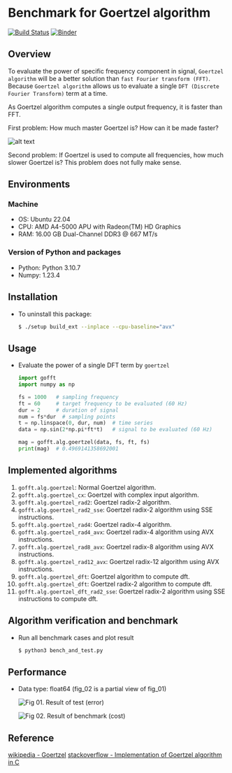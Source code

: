 # Benchmark for Goertzel algorithm

[![Build Status](https://travis-ci.com/NaleRaphael/goertzel-fft.svg?branch=master)](https://travis-ci.com/NaleRaphael/goertzel-fft)
[![Binder](https://mybinder.org/badge_logo.svg)][launch_on_binder]

## Overview

To evaluate the power of specific frequency component in signal, `Goertzel algorithm` will be a better solution than `fast Fourier transform (FFT)`. Because `Goertzel algorithm` allows us to evaluate a single `DFT (Discrete Fourier Transform)` term at a time.

As Goertzel algorithm computes a single output frequency, it is faster than FFT.

First problem:
How much master Goertzel is? How can it be made faster?

![alt text](https://imgur.com/a/p9J1xNW)

Second problem:
If Goertzel is used to compute all frequencies, how much slower Goertzel is?
This problem does not fully make sense.


## Environments
### Machine
* OS: Ubuntu 22.04
* CPU: AMD A4-5000 APU with Radeon(TM) HD Graphics
* RAM: 16.00 GB Dual-Channel DDR3 @ 667 MT/s

### Version of Python and packages
* Python: Python 3.10.7
* Numpy: 1.23.4

## Installation

* To uninstall this package:

  ```bash
  $ ./setup build_ext --inplace --cpu-baseline="avx"
  ```

## Usage
* Evaluate the power of a single DFT term by `goertzel`

  ```python
  import gofft
  import numpy as np

  fs = 1000   # sampling frequency
  ft = 60     # target frequency to be evaluated (60 Hz)
  dur = 2     # duration of signal
  num = fs*dur  # sampling points
  t = np.linspace(0, dur, num)  # time series
  data = np.sin(2*np.pi*ft*t)   # signal to be evaluated (60 Hz)

  mag = gofft.alg.goertzel(data, fs, ft, fs)
  print(mag)  # 0.4969141358692001
  ```

## Implemented algorithms

1. `gofft.alg.goertzel`: Normal Goertzel algorithm.
2. `gofft.alg.goertzel_cx`: Goertzel with complex input algorithm.
3. `gofft.alg.goertzel_rad2`: Goertzel radix-2 algorithm.
4. `gofft.alg.goertzel_rad2_sse`: Goertzel radix-2 algorithm using SSE instructions.
5. `gofft.alg.goertzel_rad4`: Goertzel radix-4 algorithm.
6. `gofft.alg.goertzel_rad4_avx`: Goertzel radix-4 algorithm using AVX instructions.
7. `gofft.alg.goertzel_rad8_avx`: Goertzel radix-8 algorithm using AVX instructions.
8. `gofft.alg.goertzel_rad12_avx`: Goertzel radix-12 algorithm using AVX instructions.
9. `gofft.alg.goertzel_dft`: Goertzel algorithm to compute dft.
10. `gofft.alg.goertzel_dft`: Goertzel radix-2 algorithm to compute dft.
11. `gofft.alg.goertzel_dft_rad2_sse`: Goertzel radix-2 algorithm using SSE instructions to compute dft.

## Algorithm verification and benchmark

* Run all benchmark cases and plot result

  ```bash
  $ python3 bench_and_test.py
  ```

## Performance

* Data type: float64 (fig_02 is a partial view of fig_01)

  ![Fig 01. Result of test (error)][dtype_float64_error]

  ![Fig 02. Result of benchmark (cost)][dtype_float64_cost]


## Reference
[wikipedia - Goertzel](https://en.wikipedia.org/wiki/Goertzel_algorithm)
[stackoverflow - Implementation of Goertzel algorithm in C](http://stackoverflow.com/questions/11579367)

[dtype_float64_error]: https://imgur.com/a/zbqqTzH
[dtype_float64_cost]: https://imgur.com/a/p9J1xNW

[STFT]: https://en.wikipedia.org/wiki/Short-time_Fourier_transform
[launch_on_binder]: https://mybinder.org/v2/gh/NaleRaphael/goertzel-fft/master?filepath=doc%2Fipynb%2Fdemo_simple_example.ipynb
